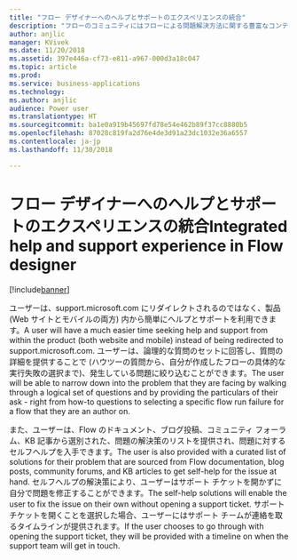 ```yaml
---
title: "フロー デザイナーへのヘルプとサポートのエクスペリエンスの統合"
description: "フローのコミュニティにはフローによる問題解決方法に関する豊富なコンテンツがあり、新しいサポート エクスペリエンスでは、サポート チケットを開くことなく、インラインでソリューションを簡単に検索できます。"
author: anjlic
manager: KVivek
ms.date: 11/20/2018
ms.assetid: 397e446a-cf73-e811-a967-000d3a18c047
ms.topic: article
ms.prod: 
ms.service: business-applications
ms.technology: 
ms.author: anjlic
audience: Power user
ms.translationtype: HT
ms.sourcegitcommit: ba1e0a919b45697fd78e54e462b89f37cc8880b5
ms.openlocfilehash: 87028c819fa2d76e4de3d91a23dc1032e36a6557
ms.contentlocale: ja-jp
ms.lasthandoff: 11/30/2018

---
```

# <a name="integrated-help-and-support-experience-in-flow-designer"></a><span data-ttu-id="97733-103">フロー デザイナーへのヘルプとサポートのエクスペリエンスの統合</span><span class="sxs-lookup"><span data-stu-id="97733-103">Integrated help and support experience in Flow designer</span></span>


[!include[banner](../../includes/banner.md)]

<span data-ttu-id="97733-104">ユーザーは、support.microsoft.com にリダイレクトされるのではなく、製品 (Web サイトとモバイルの両方) 内から簡単にヘルプとサポートを利用できます。</span><span class="sxs-lookup"><span data-stu-id="97733-104">A user will have a much easier time seeking help and support from within the product (both website and mobile) instead of being redirected to support.microsoft.com.</span></span> <span data-ttu-id="97733-105">ユーザーは、論理的な質問のセットに回答し、質問の詳細を提供することで (ハウツーの質問から、自分が作成したフローの具体的な実行失敗の選択まで)、発生している問題に絞り込むことができます。</span><span class="sxs-lookup"><span data-stu-id="97733-105">The user will be able to narrow down into the problem that they are facing by walking through a logical set of questions and by providing the particulars of their ask - right from how-to questions to selecting a specific flow run failure for a flow that they are an author on.</span></span> 

<span data-ttu-id="97733-106">また、ユーザーは、Flow のドキュメント、ブログ投稿、コミュニティ フォーラム、KB 記事から選別された、問題の解決策のリストを提供され、問題に対するセルフヘルプを入手できます。</span><span class="sxs-lookup"><span data-stu-id="97733-106">The user is also provided with a curated list of solutions for their problem that are sourced from Flow documentation, blog posts, community forums, and KB articles to get self-help for the issue at hand.</span></span> <span data-ttu-id="97733-107">セルフヘルプの解決策により、ユーザーはサポート チケットを開かずに自分で問題を修正することができます。</span><span class="sxs-lookup"><span data-stu-id="97733-107">The self-help solutions will enable the user to fix the issue on their own without opening a support ticket.</span></span> <span data-ttu-id="97733-108">サポート チケットを開くことを選択した場合、ユーザーにはサポート チームが連絡を取るタイムラインが提供されます。</span><span class="sxs-lookup"><span data-stu-id="97733-108">If the user chooses to go through with opening the support ticket, they will be provided with a timeline on when the support team will get in touch.</span></span> 

